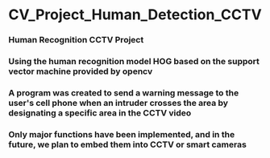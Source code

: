 # CV_Project_Human_Detection_CCTV
### Human Recognition CCTV Project
### Using the human recognition model HOG based on the support vector machine provided by opencv
### A program was created to send a warning message to the user's cell phone when an intruder crosses the area by designating a specific area in the CCTV video
### Only major functions have been implemented, and in the future, we plan to embed them into CCTV or smart cameras
